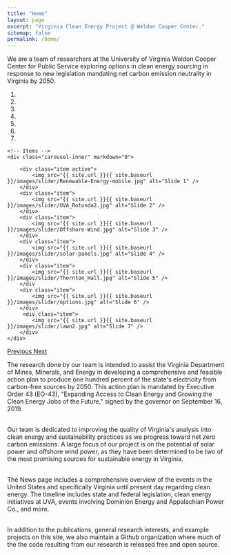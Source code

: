 ```yaml
---
title: "Home"
layout: page
excerpt: "Virginia Clean Energy Project @ Weldon Cooper Center."
sitemap: false
permalink: /home/
---
```


We are a team of researchers at the University of Virginia Weldon Cooper Center for Public Service exploring options in clean energy sourcing in response to new legislation mandating net carbon emission neutrality in Virginia by 2050.


<div markdown="0" id="carousel" class="carousel slide" data-ride="carousel" data-interval="5000" data-pause="hover" >
    <!-- Menu -->
    <ol class="carousel-indicators">
        <li data-target="#carousel" data-slide-to="0" class="active"></li>
        <li data-target="#carousel" data-slide-to="1"></li>
        <li data-target="#carousel" data-slide-to="2"></li>
        <li data-target="#carousel" data-slide-to="3"></li>
        <li data-target="#carousel" data-slide-to="4"></li>
        <li data-target="#carousel" data-slide-to="5"></li>
        <li data-target="#carousel" data-slide-to="6"></li>
    </ol>

    <!-- Items -->
    <div class="carousel-inner" markdown="0">

        <div class="item active">
            <img src="{{ site.url }}{{ site.baseurl }}/images/slider/Renewable-Energy-mobile.jpg" alt="Slide 1" />
        </div>
        <div class="item">
            <img src="{{ site.url }}{{ site.baseurl }}/images/slider/UVA_Rotunda2.jpg" alt="Slide 2" />
        </div>
        <div class="item">
            <img src="{{ site.url }}{{ site.baseurl }}/images/slider/Offshore-Wind.jpg" alt="Slide 3" />
        </div>
        <div class="item">
            <img src="{{ site.url }}{{ site.baseurl }}/images/slider/solar-panels.jpg" alt="Slide 4" />
        </div>
        <div class="item">
            <img src="{{ site.url }}{{ site.baseurl }}/images/slider/Thornton_Hall.jpg" alt="Slide 5" />
        </div                                                 
        <div class="item">
            <img src="{{ site.url }}{{ site.baseurl }}/images/slider/options.jpg" alt="Slide 6" />
        </div>       
         <div class="item">
            <img src="{{ site.url }}{{ site.baseurl }}/images/slider/lawn2.jpg" alt="Slide 7" />
        </div>
    </div>
  <a class="left carousel-control" href="#carousel" role="button" data-slide="prev">
    <span class="glyphicon glyphicon-chevron-left" aria-hidden="true"></span>
    <span class="sr-only">Previous</span>
  </a>
  <a class="right carousel-control" href="#carousel" role="button" data-slide="next">
    <span class="glyphicon glyphicon-chevron-right" aria-hidden="true"></span>
    <span class="sr-only">Next</span>
  </a>
</div>

The research done by our team is intended to assist the Virginia Department of Mines, Minerals, and Energy in developing a comprehensive and feasible action plan to produce one hundred percent of the state's electricity from carbon-free sources by 2050. This action plan is mandated by Executive Order 43 (EO-43), "Expanding Access to Clean Energy and Growing the Clean Energy Jobs of the Future," signed by the governor on September 16, 2019. <br/> <br/>


Our team is dedicated to improving the quality of Virginia's analysis into clean energy and sustainability practices as we progress toward net zero carbon emissions. A large focus of our project is on the potential of solar power and offshore wind power, as they have been determined to be two of the most promising sources for sustainable energy in Virginia. <br/> <br/>


The News page includes a comprehensive overview of the events in the United States and specifically Virginia until present day regarding clean energy. The timeline includes state and federal legislation, clean energy initiatives at UVA, events involving Dominion Energy and Appalachian Power Co., and more. <br/> <br/>


In addition to the publications, general research interests, and example projects on this site, we also maintain a Github organization where much of the the code resulting from our research is released free and open source. <br/> <br/>
